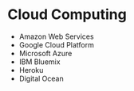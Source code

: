 # Cloud Computing

- Amazon Web Services
- Google Cloud Platform
- Microsoft Azure
- IBM Bluemix
- Heroku
- Digital Ocean